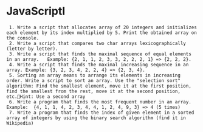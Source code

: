 JavaScriptI
===========
     1. Write a script that allocates array of 20 integers and initializes each element by its index multiplied by 5. Print the obtained array on the console.
     2. Write a script that compares two char arrays lexicographically (letter by letter).
     3. Write a script that finds the maximal sequence of equal elements in an array. 	Example: {2, 1, 1, 2, 3, 3, 2, 2, 2, 1} => {2, 2, 2}.
     4. Write a script that finds the maximal increasing sequence in an array. Example: {3, 2, 3, 4, 2, 2, 4} => {2, 3, 4}.
     5. Sorting an array means to arrange its elements in increasing order. Write a script to sort an array. Use the "selection sort" algorithm: Find the smallest element, move it at the first position, find the smallest from the rest, move it at the second position, etc.Hint: Use a second array
     6. Write a program that finds the most frequent number in an array. Example:  {4, 1, 1, 4, 2, 3, 4, 4, 1, 2, 4, 9, 3} => 4 (5 times)
     7. Write a program that finds the index of given element in a sorted array of integers by using the binary search algorithm (find it in Wikipedia)

